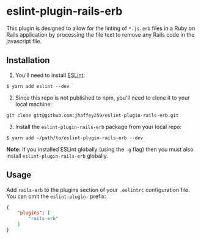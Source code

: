 # eslint-plugin-rails-erb

This plugin is designed to allow for the linting of `*.js.erb` files in a Ruby on Rails application by processing the file text to remove any Rails code in the javascript file.

## Installation

1) You'll need to install [ESLint](http://eslint.org):

```
$ yarn add eslint --dev
```

2) Since this repo is not published to npm, you'll need to clone it to your local machine:

```
git clone git@github.com:jhaffey259/eslint-plugin-rails-erb.git
```

3) Install the `eslint-plugin-rails-erb` package from your local repo:

```
$ yarn add ~/path/to/eslint-plugin-rails-erb --dev
```

**Note:** If you installed ESLint globally (using the `-g` flag) then you must also install `eslint-plugin-rails-erb` globally.

## Usage

Add `rails-erb` to the plugins section of your `.eslintrc` configuration file. You can omit the `eslint-plugin-` prefix:

```json
{
    "plugins": [
        "rails-erb"
    ]
}
```

